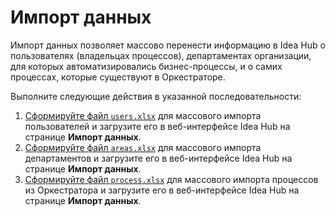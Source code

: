 # Импорт данных 

Импорт данных позволяет массово перенести информацию в Idea Hub о пользователях (владельцах процессов), департаментах организации, для которых автоматизировались бизнес-процессы, и о самих процессах, которые существуют в Оркестраторе.

Выполните следующие действия в указанной последовательности:
1. [Сформируйте файл `users.xlsx`](https://docs.primo-rpa.ru/primo-rpa/primo-rpa-idea-hub/installation/initial-setup/import/file-users) для массового импорта пользователей и загрузите его в веб-интерфейсе Idea Hub на странице **Импорт данных**.
2. [Сформируйте файл `areas.xlsx`](https://docs.primo-rpa.ru/primo-rpa/primo-rpa-idea-hub/installation/initial-setup/import/file-areas) для массового импорта департаментов и загрузите его в веб-интерфейсе Idea Hub на странице **Импорт данных**.
3. [Сформируйте файл `process.xlsx`](https://docs.primo-rpa.ru/primo-rpa/primo-rpa-idea-hub/installation/initial-setup/import/file-process) для массового импорта процессов из Оркестратора и загрузите его в веб-интерфейсе Idea Hub на странице **Импорт данных**.


